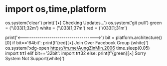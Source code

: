 # import os,time,platform
os.system('clear')
print('[•] Checking Updates...')
os.system('git pull')
green = ('\033[1;32m')
white = ('\033[1;37m')
red = ('\033[1;31m')

print('<------------------------------------>')
bit = platform.architecture()[0]
if bit=='64bit':
    print(f'{red}[•] Join Over Facebook Group {white}')
    os.system('xdg-open https://m.me/AungZinMin.2006
time.sleep(0.05)
    import trt1
elif bit=='32bit':
    import trt32
else:
    print(f'{green}[×] Sorry System Not Support{white}')
